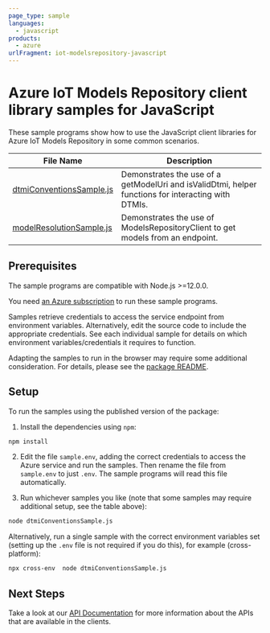 ```yaml
---
page_type: sample
languages:
  - javascript
products:
  - azure
urlFragment: iot-modelsrepository-javascript
---
```


# Azure IoT Models Repository client library samples for JavaScript

These sample programs show how to use the JavaScript client libraries for Azure IoT Models Repository in some common scenarios.

| **File Name**                                     | **Description**                                                                                     |
| ------------------------------------------------- | --------------------------------------------------------------------------------------------------- |
| [dtmiConventionsSample.js][dtmiconventionssample] | Demonstrates the use of a getModelUri and isValidDtmi, helper functions for interacting with DTMIs. |
| [modelResolutionSample.js][modelresolutionsample] | Demonstrates the use of ModelsRepositoryClient to get models from an endpoint.                      |

## Prerequisites

The sample programs are compatible with Node.js >=12.0.0.

You need [an Azure subscription][freesub] to run these sample programs.

Samples retrieve credentials to access the service endpoint from environment variables. Alternatively, edit the source code to include the appropriate credentials. See each individual sample for details on which environment variables/credentials it requires to function.

Adapting the samples to run in the browser may require some additional consideration. For details, please see the [package README][package].

## Setup

To run the samples using the published version of the package:

1. Install the dependencies using `npm`:

```bash
npm install
```

2. Edit the file `sample.env`, adding the correct credentials to access the Azure service and run the samples. Then rename the file from `sample.env` to just `.env`. The sample programs will read this file automatically.

3. Run whichever samples you like (note that some samples may require additional setup, see the table above):

```bash
node dtmiConventionsSample.js
```

Alternatively, run a single sample with the correct environment variables set (setting up the `.env` file is not required if you do this), for example (cross-platform):

```bash
npx cross-env  node dtmiConventionsSample.js
```

## Next Steps

Take a look at our [API Documentation][apiref] for more information about the APIs that are available in the clients.

[dtmiconventionssample]: https://github.com/Azure/azure-sdk-for-js/blob/main/sdk/iot/iot-modelsrepository/samples/v1/javascript/dtmiConventionsSample.js
[modelresolutionsample]: https://github.com/Azure/azure-sdk-for-js/blob/main/sdk/iot/iot-modelsrepository/samples/v1/javascript/modelResolutionSample.js
[apiref]: https://docs.microsoft.com/javascript/api/
[freesub]: https://azure.microsoft.com/free/
[package]: https://github.com/Azure/azure-sdk-for-js/tree/main/sdk/iot/iot-modelsrepository/README.md
